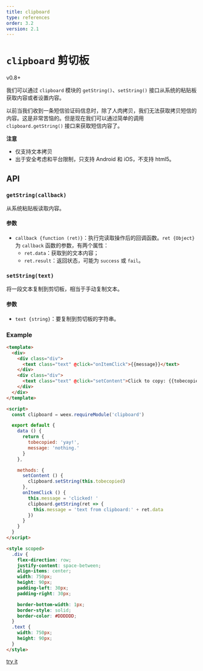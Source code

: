 ```yaml
---
title: clipboard
type: references
order: 3.2
version: 2.1
---
```


# `clipboard` 剪切板

<span class="weex-version">v0.8+</span>

我们可以通过 `clipboard` 模块的 `getString()`、`setString()` 接口从系统的粘贴板获取内容或者设置内容。

以前当我们收到一条短信验证码信息时，除了人肉拷贝，我们无法获取拷贝短信的内容。这是非常苦恼的。但是现在我们可以通过简单的调用 `clipboard.getString()` 接口来获取短信内容了。

**注意**

* 仅支持文本拷贝
* 出于安全考虑和平台限制，只支持 Android 和 iOS，不支持 html5。

## API

### `getString(callback)`

从系统粘贴板读取内容。

#### 参数

* `callback {function (ret)}`：执行完读取操作后的回调函数。`ret {Object}` 为 `callback` 函数的参数，有两个属性：
  - `ret.data`：获取到的文本内容；
  - `ret.result`：返回状态，可能为 `success` 或 `fail`。

### `setString(text)`

将一段文本复制到剪切板，相当于手动复制文本。

#### 参数

* `text {string}`：要复制到剪切板的字符串。

### Example

```html
<template>
  <div>
    <div class="div">
      <text class="text" @click="onItemClick">{{message}}</text>
    </div>
    <div class="div">
      <text class="text" @click="setContent">Click to copy: {{tobecopied}}</text>
    </div>
  </div>
</template>

<script>
  const clipboard = weex.requireModule('clipboard')

  export default {
    data () {
      return {
        tobecopied: 'yay!',
        message: 'nothing.'
      }
    },

    methods: {
      setContent () {
        clipboard.setString(this.tobecopied)
      },
      onItemClick () {
        this.message = 'clicked! '
        clipboard.getString(ret => {
          this.message = 'text from clipboard:' + ret.data
        })
      }
    }
  }
</script>

<style scoped>
  .div {
    flex-direction: row;
    justify-content: space-between;
    align-items: center;
    width: 750px;
    height: 90px;
    padding-left: 30px;
    padding-right: 30px;

    border-bottom-width: 1px;
    border-style: solid;
    border-color: #DDDDDD;
  }
  .text {
    width: 750px;
    height: 90px;
  }
</style>
```

[try it](../../../examples/clipboard.html)
